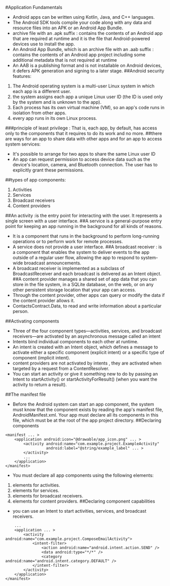 #Application Fundamentals 
* Android apps can be written using Kotlin, Java, and C++ languages.
* The Android SDK tools compile your code along with any data and resource files into an APK or an Android App Bundle.
* archive file with an .apk suffix : contains the contents of an Android app that are required at runtime and it is the file that Android-powered devices use to install the app.
* An Android App Bundle, which is an archive file with an .aab suffix : contains the contents of an Android app project including some additional metadata that is not required at runtime
* An AAB is a publishing format and is not installable on Android devices, it defers APK generation and signing to a later stage.
##Android security features:
1. The Android operating system is a multi-user Linux system in which each app is a different user.
2. the system assigns each app a unique Linux user ID (the ID is used only by the system and is unknown to the app).
3. Each process has its own virtual machine (VM), so an app's code runs in isolation from other apps.
4. every app runs in its own Linux process.

###principle of least privilege : That is, each app, by default, has access only to the components that it requires to do its work and no more.
##there are ways for an app to share data with other apps and for an app to access system services:
* It's possible to arrange for two apps to share the same Linux user ID
* An app can request permission to access device data such as the device's location, camera, and Bluetooth connection. The user has to explicitly grant these permissions.

##types of app components:
1. Activities
2. Services
3. Broadcast receivers
4. Content providers

##An activity :is the entry point for interacting with the user. It represents a single screen with a user interface.
##A service is a general-purpose entry point for keeping an app running in the background for all kinds of reasons.
* It is a component that runs in the background to perform long-running operations or to perform work for remote processes.
* A service does not provide a user interface. 
##A broadcast receiver : is a component that enables the system to deliver events to the app outside of a regular user flow, allowing the app to respond to system-wide broadcast announcements.
* A broadcast receiver is implemented as a subclass of BroadcastReceiver and each broadcast is delivered as an Intent object. 
##A content provider manages a shared set of app data that you can store in the file system, in a SQLite database, on the web, or on any other persistent storage location that your app can access. 
* Through the content provider, other apps can query or modify the data if the content provider allows it.
* ContactsContract.Data, to read and write information about a particular person.

##Activating components
* Three of the four component types—activities, services, and broadcast receivers—are activated by an asynchronous message called an intent
* Intents bind individual components to each other at runtime.
* An intent is created with an Intent object, which defines a message to activate either a specific component (explicit intent) or a specific type of component (implicit intent).
*  content providers are not activated by intents ,  they are activated when targeted by a request from a ContentResolver. 
* You can start an activity or give it something new to do by passing an Intent to startActivity() or startActivityForResult() (when you want the activity to return a result).

##The manifest file
* Before the Android system can start an app component, the system must know that the component exists by reading the app's manifest file, AndroidManifest.xml. Your app must declare all its components in this file, which must be at the root of the app project directory.
##Declaring components

```<?xml version="1.0" encoding="utf-8"?>
<manifest ... >
    <application android:icon="@drawable/app_icon.png" ... >
        <activity android:name="com.example.project.ExampleActivity"
                  android:label="@string/example_label" ... >
        </activity>
        ...
    </application>
</manifest>
```

* You must declare all app components using the following elements:
1. <activity> elements for activities.
2. <service> elements for services.
3. <receiver> elements for broadcast receivers.
4. <provider> elements for content providers.
##Declaring component capabilities
* you can use an Intent to start activities, services, and broadcast receivers.

```<manifest ... >
    ...
    <application ... >
        <activity android:name="com.example.project.ComposeEmailActivity">
            <intent-filter>
                <action android:name="android.intent.action.SEND" />
                <data android:type="*/*" />
                <category android:name="android.intent.category.DEFAULT" />
            </intent-filter>
        </activity>
    </application>
</manifest>
```














